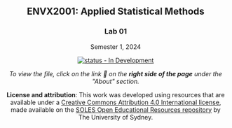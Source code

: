 <div align="center">

## ENVX2001: Applied Statistical Methods

### Lab 01

Semester 1, 2024

[![status - In Development](https://img.shields.io/badge/status-In_Development-critical?style=for-the-badge)](#)

<!-- Use this badge to let students know that the resource is ready. -->
<!-- [![status - Ready](https://img.shields.io/badge/status-Ready-success?style=for-the-badge)](#) -->


_To view the file, click on the link :link: on the **right side of the page** under the "About" section._

**License and attribution**: This work was developed using resources that are available under a [Creative Commons Attribution 4.0 International license][cc-by], made available on the [SOLES Open Educational Resources repository][soles-oer] by The University of Sydney.

[cc-by]: http://creativecommons.org/licenses/by/4.0/
[soles-oer]: https://github.com/usyd-soles-edu

</div>
